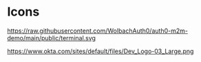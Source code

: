 

# Icons

https://raw.githubusercontent.com/WolbachAuth0/auth0-m2m-demo/main/public/terminal.svg

https://www.okta.com/sites/default/files/Dev_Logo-03_Large.png
